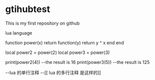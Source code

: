# gtihubtest
This is my first repository on github


lua language

function power(x)
  return function(y) return y ^ x
          end
end

local power2 = power(2)
local power3 = power(3)

print(power2(4))   --the result is 16
print(power3(5))   --the result is 125


--lua 的单行注释
--[[ lua 的多行注释
是这样的]]
